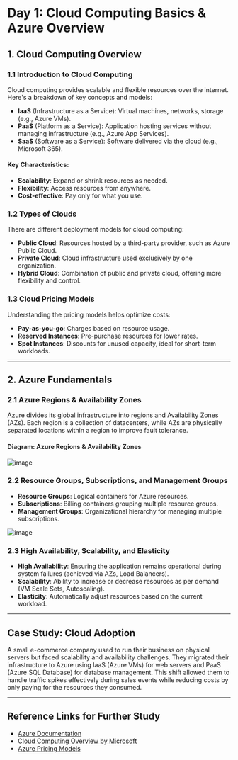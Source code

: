 # Day 1: Cloud Computing Basics & Azure Overview

## 1. Cloud Computing Overview

### 1.1 Introduction to Cloud Computing
Cloud computing provides scalable and flexible resources over the internet. Here's a breakdown of key concepts and models:
- **IaaS** (Infrastructure as a Service): Virtual machines, networks, storage (e.g., Azure VMs).
- **PaaS** (Platform as a Service): Application hosting services without managing infrastructure (e.g., Azure App Services).
- **SaaS** (Software as a Service): Software delivered via the cloud (e.g., Microsoft 365).

#### Key Characteristics:
- **Scalability**: Expand or shrink resources as needed.
- **Flexibility**: Access resources from anywhere.
- **Cost-effective**: Pay only for what you use.

### 1.2 Types of Clouds
There are different deployment models for cloud computing:
- **Public Cloud**: Resources hosted by a third-party provider, such as Azure Public Cloud.
- **Private Cloud**: Cloud infrastructure used exclusively by one organization.
- **Hybrid Cloud**: Combination of public and private cloud, offering more flexibility and control.

### 1.3 Cloud Pricing Models
Understanding the pricing models helps optimize costs:
- **Pay-as-you-go**: Charges based on resource usage.
- **Reserved Instances**: Pre-purchase resources for lower rates.
- **Spot Instances**: Discounts for unused capacity, ideal for short-term workloads.

---

## 2. Azure Fundamentals

### 2.1 Azure Regions & Availability Zones
Azure divides its global infrastructure into regions and Availability Zones (AZs). Each region is a collection of datacenters, while AZs are physically separated locations within a region to improve fault tolerance.

#### Diagram: Azure Regions & Availability Zones 

![image](https://github.com/user-attachments/assets/b79b4747-8891-43a9-9cef-b97b1c2db873)


### 2.2 Resource Groups, Subscriptions, and Management Groups
- **Resource Groups**: Logical containers for Azure resources.
- **Subscriptions**: Billing containers grouping multiple resource groups.
- **Management Groups**: Organizational hierarchy for managing multiple subscriptions.

![image](https://github.com/user-attachments/assets/29b266a5-f9cd-487e-89c7-e84db19cc892)

### 2.3 High Availability, Scalability, and Elasticity
- **High Availability**: Ensuring the application remains operational during system failures (achieved via AZs, Load Balancers).
- **Scalability**: Ability to increase or decrease resources as per demand (VM Scale Sets, Autoscaling).
- **Elasticity**: Automatically adjust resources based on the current workload.

---

## Case Study: Cloud Adoption
A small e-commerce company used to run their business on physical servers but faced scalability and availability challenges. They migrated their infrastructure to Azure using IaaS (Azure VMs) for web servers and PaaS (Azure SQL Database) for database management. This shift allowed them to handle traffic spikes effectively during sales events while reducing costs by only paying for the resources they consumed.

---

## Reference Links for Further Study
- [Azure Documentation](https://docs.microsoft.com/en-us/azure/)
- [Cloud Computing Overview by Microsoft](https://azure.microsoft.com/en-us/overview/what-is-cloud-computing/)
- [Azure Pricing Models](https://azure.microsoft.com/en-us/pricing/)
